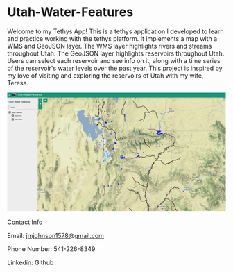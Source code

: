 # Utah-Water-Features
Welcome to my Tethys App!
This is a tethys application I developed to learn and practice working with the tethys platform.
It implements a map with a WMS and GeoJSON layer. 
The WMS layer highlights rivers and streams throughout Utah. 
The GeoJSON
layer highlights reservoirs throughout Utah. Users can select each reservoir and see info on it, along with a time series of the reservoir's
water levels over the past year. 
This project is inspired by my love of visiting and exploring the reservoirs of Utah with my wife, Teresa.



![application screenshot](Assets/application_screenshot.png)



Contact Info

Email: jmjohnson1578@gmail.com

Phone Number: 541-226-8349

Linkedin:
Github

